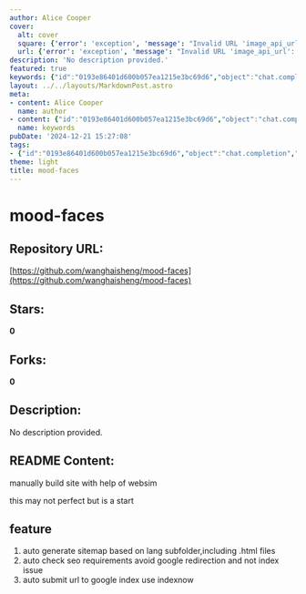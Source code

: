 ```yaml
---
author: Alice Cooper
cover:
  alt: cover
  square: {'error': 'exception', 'message': "Invalid URL 'image_api_url': No scheme supplied. Perhaps you meant https://image_api_url?"}
  url: {'error': 'exception', 'message': "Invalid URL 'image_api_url': No scheme supplied. Perhaps you meant https://image_api_url?"}
description: 'No description provided.'
featured: true
keywords: {"id":"0193e86401d600b057ea1215e3bc69d6","object":"chat.completion","created":1734770688,"model":"Qwen/Qwen2.5-7B-Instruct","choices":[{"index":0,"message":{"role":"assistant","content":"### Keywords:\n- mood-faces\n- auto generate sitemap\n- SEO requirements\n- Google redirection\n- submit URL to Google\n- indexnow\n- manually build site\n- websim\n\n### Tags:\n- Web Development\n- SEO Tools\n- Site Management\n- Google Indexing\n- Auto Generation\n- Sitemap Creation\n- Manual Setup"},"finish_reason":"stop"}],"usage":{"prompt_tokens":110,"completion_tokens":73,"total_tokens":183},"system_fingerprint":""}
layout: ../../layouts/MarkdownPost.astro
meta:
- content: Alice Cooper
  name: author
- content: {"id":"0193e86401d600b057ea1215e3bc69d6","object":"chat.completion","created":1734770688,"model":"Qwen/Qwen2.5-7B-Instruct","choices":[{"index":0,"message":{"role":"assistant","content":"### Keywords:\n- mood-faces\n- auto generate sitemap\n- SEO requirements\n- Google redirection\n- submit URL to Google\n- indexnow\n- manually build site\n- websim\n\n### Tags:\n- Web Development\n- SEO Tools\n- Site Management\n- Google Indexing\n- Auto Generation\n- Sitemap Creation\n- Manual Setup"},"finish_reason":"stop"}],"usage":{"prompt_tokens":110,"completion_tokens":73,"total_tokens":183},"system_fingerprint":""}
  name: keywords
pubDate: '2024-12-21 15:27:08'
tags:
- {"id":"0193e86401d600b057ea1215e3bc69d6","object":"chat.completion","created":1734770688,"model":"Qwen/Qwen2.5-7B-Instruct","choices":[{"index":0,"message":{"role":"assistant","content":"### Keywords:\n- mood-faces\n- auto generate sitemap\n- SEO requirements\n- Google redirection\n- submit URL to Google\n- indexnow\n- manually build site\n- websim\n\n### Tags:\n- Web Development\n- SEO Tools\n- Site Management\n- Google Indexing\n- Auto Generation\n- Sitemap Creation\n- Manual Setup"},"finish_reason":"stop"}],"usage":{"prompt_tokens":110,"completion_tokens":73,"total_tokens":183},"system_fingerprint":""}
theme: light
title: mood-faces
---
```


# mood-faces

## Repository URL: 
[https://github.com/wanghaisheng/mood-faces](https://github.com/wanghaisheng/mood-faces)

## Stars: 
**0**

## Forks: 
**0**

## Description: 
No description provided.

## README Content: 
manually build site with help of websim



this may not perfect but is a start


## feature 


1. auto generate sitemap based on lang subfolder,including .html files
2. auto check seo requirements avoid google redirection and not index issue
3. auto submit url to google index use indexnow

